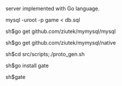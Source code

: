 server implemented with Go language.

mysql -uroot -p game < db.sql

sh$go get github.com/ziutek/mymysql/mysql

sh$go get github.com/ziutek/mymysql/native

sh$cd src/scripts;./proto_gen.sh

sh$go install gate

sh$gate
